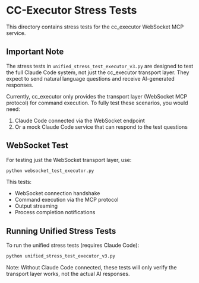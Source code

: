 # CC-Executor Stress Tests

This directory contains stress tests for the cc_executor WebSocket MCP service.

## Important Note

The stress tests in `unified_stress_test_executor_v3.py` are designed to test the full Claude Code system, not just the cc_executor transport layer. They expect to send natural language questions and receive AI-generated responses.

Currently, cc_executor only provides the transport layer (WebSocket MCP protocol) for command execution. To fully test these scenarios, you would need:

1. Claude Code connected via the WebSocket endpoint
2. Or a mock Claude Code service that can respond to the test questions

## WebSocket Test

For testing just the WebSocket transport layer, use:

```bash
python websocket_test_executor.py
```

This tests:
- WebSocket connection handshake
- Command execution via the MCP protocol
- Output streaming
- Process completion notifications

## Running Unified Stress Tests

To run the unified stress tests (requires Claude Code):

```bash
python unified_stress_test_executor_v3.py
```

Note: Without Claude Code connected, these tests will only verify the transport layer works, not the actual AI responses.